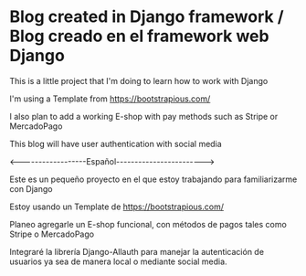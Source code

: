 # Blog created in Django framework / Blog creado en el framework web Django

This is a little project that I'm doing to learn how to work with Django

I'm using a Template from https://bootstrapious.com/

I also plan to add a working E-shop with pay methods such as Stripe or MercadoPago

This blog will have user authentication with social media 


<------------------Español------------------------>

Este es un pequeño proyecto en el que estoy trabajando para familiarizarme con Django

Estoy usando un Template de https://bootstrapious.com/

Planeo agregarle un E-shop funcional, con métodos de pagos tales como Stripe o MercadoPago

Integraré la librería Django-Allauth para manejar la autenticación de usuarios ya sea de manera local o mediante social media.
